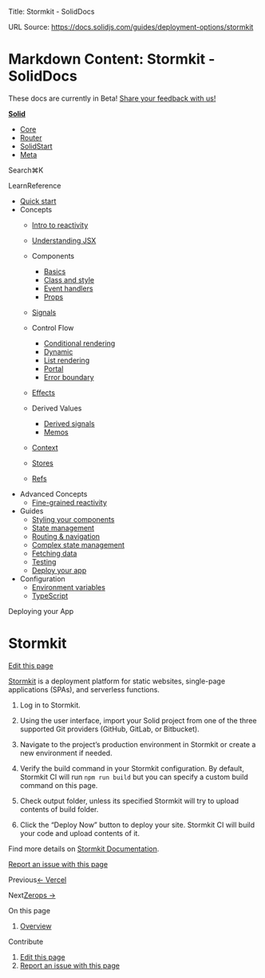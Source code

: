 Title: Stormkit - SolidDocs

URL Source: https://docs.solidjs.com/guides/deployment-options/stormkit

Markdown Content:
Stormkit - SolidDocs
===============

These docs are currently in Beta! [Share your feedback with us!](https://shr.link/pna6n)

[**Solid**](https://docs.solidjs.com/)

*   [Core](https://docs.solidjs.com/)
*   [Router](https://docs.solidjs.com/solid-router)
*   [SolidStart](https://docs.solidjs.com/solid-start)
*   [Meta](https://docs.solidjs.com/solid-meta)

Search⌘K[](https://github.com/solidjs/solid)[](https://discord.com/invite/solidjs)

LearnReference

*   [Quick start](https://docs.solidjs.com/quick-start)
*   Concepts
    *   [Intro to reactivity](https://docs.solidjs.com/concepts/intro-to-reactivity)
    *   [Understanding JSX](https://docs.solidjs.com/concepts/understanding-jsx)
    *   Components
        
        *   [Basics](https://docs.solidjs.com/concepts/components/basics)
        *   [Class and style](https://docs.solidjs.com/concepts/components/class-style)
        *   [Event handlers](https://docs.solidjs.com/concepts/components/event-handlers)
        *   [Props](https://docs.solidjs.com/concepts/components/props)
        
    *   [Signals](https://docs.solidjs.com/concepts/signals)
    *   Control Flow
        
        *   [Conditional rendering](https://docs.solidjs.com/concepts/control-flow/conditional-rendering)
        *   [Dynamic](https://docs.solidjs.com/concepts/control-flow/dynamic)
        *   [List rendering](https://docs.solidjs.com/concepts/control-flow/list-rendering)
        *   [Portal](https://docs.solidjs.com/concepts/control-flow/portal)
        *   [Error boundary](https://docs.solidjs.com/concepts/control-flow/error-boundary)
        
    *   [Effects](https://docs.solidjs.com/concepts/effects)
    *   Derived Values
        
        *   [Derived signals](https://docs.solidjs.com/concepts/derived-values/derived-signals)
        *   [Memos](https://docs.solidjs.com/concepts/derived-values/memos)
        
    *   [Context](https://docs.solidjs.com/concepts/context)
    *   [Stores](https://docs.solidjs.com/concepts/stores)
    *   [Refs](https://docs.solidjs.com/concepts/refs)
*   Advanced Concepts
    *   [Fine-grained reactivity](https://docs.solidjs.com/advanced-concepts/fine-grained-reactivity)
*   Guides
    *   [Styling your components](https://docs.solidjs.com/guides/styling-your-components)
    *   [State management](https://docs.solidjs.com/guides/state-management)
    *   [Routing & navigation](https://docs.solidjs.com/guides/routing-and-navigation)
    *   [Complex state management](https://docs.solidjs.com/guides/complex-state-management)
    *   [Fetching data](https://docs.solidjs.com/guides/fetching-data)
    *   [Testing](https://docs.solidjs.com/guides/testing)
    *   [Deploy your app](https://docs.solidjs.com/guides/deploying-your-app)
*   Configuration
    *   [Environment variables](https://docs.solidjs.com/configuration/environment-variables)
    *   [TypeScript](https://docs.solidjs.com/configuration/typescript)

Deploying your App

Stormkit
========

[Edit this page](https://github.com/solidjs/solid-docs-next/edit/main/src/routes/guides/deployment-options/stormkit.mdx)

[Stormkit](https://www.stormkit.io/) is a deployment platform for static websites, single-page applications (SPAs), and serverless functions.

1.  Log in to Stormkit.
    
2.  Using the user interface, import your Solid project from one of the three supported Git providers (GitHub, GitLab, or Bitbucket).
    
3.  Navigate to the project’s production environment in Stormkit or create a new environment if needed.
    
4.  Verify the build command in your Stormkit configuration. By default, Stormkit CI will run `npm run build` but you can specify a custom build command on this page.
    
5.  Check output folder, unless its specified Stormkit will try to upload contents of build folder.
    
6.  Click the “Deploy Now” button to deploy your site. Stormkit CI will build your code and upload contents of it.
    

Find more details on [Stormkit Documentation](https://stormkit.io/docs).

[Report an issue with this page](https://github.com/solidjs/solid-docs-next/issues/new?assignees=ladybluenotes&labels=improve+documentation%2Cpending+review&projects=&template=CONTENT.yml&title=[Content]:&subject=/guides/deployment-options/stormkit.mdx)

Previous[← Vercel](https://docs.solidjs.com/guides/deployment-options/vercel)

Next[Zerops →](https://docs.solidjs.com/guides/deployment-options/zerops)

On this page

1.  [Overview](https://docs.solidjs.com/guides/deployment-options/stormkit#_top)

Contribute

1.  [Edit this page](https://github.com/solidjs/solid-docs-next/edit/main/src/routes/guides/deployment-options/stormkit.mdx)
2.  [Report an issue with this page](https://github.com/solidjs/solid-docs-next/issues/new?assignees=ladybluenotes&labels=improve+documentation%2Cpending+review&projects=&template=CONTENT.yml&title=[Content]:&subject=/guides/deployment-options/stormkit.mdx)
